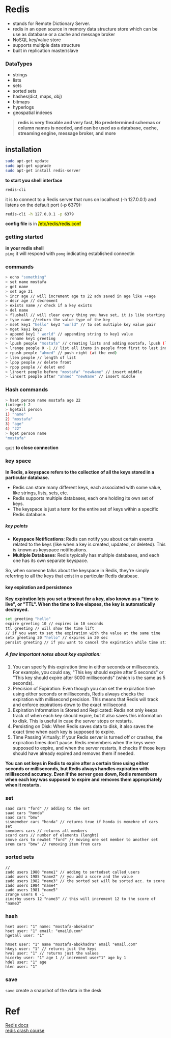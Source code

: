 # Redis
-  stands for Remote Dictionary Server.
- redis in an open source in memory data structure store which can be use as database or a cache and message broker
- NoSQL key/value store
- supports multiple data structure
- built in replication master/slave

### DataTypes
- strings
- lists
- sets
- sorted sets
- hashes(dict, maps, obj)
- bitmaps
- hyperlogs
- geospatial indexes


> **redis is very flexable and very fast, No predetermined schemas or column names is needed, and can be used as a database, cache, streaming engine, message broker, and more**

## installation
```bash
sudo apt-get update
sudo apt-get upgrade
sudo apt-get install redis-server
```
**to start you shell interface**
```bash
redis-cli
```
it is to connect to a Redis server that runs on localhost (-h 127.0.0.1) and listens on the default port (-p 6379):
```bash
redis-cli -h 127.0.0.1 -p 6379
```

**config file** is in <mark>/etc/redis/redis.conf</mark>

### getting started
**in your redis shell**\
`ping` it will respond with `pong` indicating established connectin
### commands
```bash
> echo "something"
> set name mostafa
> get name
> set age 21
> incr age // will increment age to 22 adn saved in age like ++age
> decr age // decrement
> exists name // check if a key exists
> del name
> flushall // will clear every thing you have set, it is like starting new session, all work you have done will be gone
> type name //return the value type of the key
> mset key1 "hello" key3 "world" // to set multiple key value pair
> mget key1 key2 
> append key1 " world" // appending string to key1 value
> rename key1 greeting
> lpush people "mostafa" // creating lists and adding mostafa, lpush (left push) so it push front
> lrange people 0 -1 // list all items in people from first to last index
> rpush people "ahmed" // push right (at the end)
> llen people // length of list
> lpop people // delete front
> rpop people // delet end
> linsert people before "mostafa" "newName" // insert middle
> linsert people after "ahmed" "newName" // insert middle
```

### Hash commands
```bash
> hset person name mostafa age 22
(integer) 2
> hgetall person
1) "name"
2) "mostafa"
3) "age"
4) "22"
> hget person name
"mostafa"
```
`quit` **to close connection**

### key space
**In Redis, a keyspace refers to the collection of all the keys stored in a particular database.**

- Redis can store many different keys, each associated with some value, like strings, lists, sets, etc.
- Redis supports multiple databases, each one holding its own set of keys.
- The keyspace is just a term for the entire set of keys within a specific Redis database.

##### key points
- **Keyspace Notifications**: Redis can notify you about certain events related to the keys (like when a key is created, updated, or deleted). This is known as keyspace notifications.
- **Multiple Databases**: Redis typically has multiple databases, and each one has its own separate keyspace.

So, when someone talks about the keyspace in Redis, they're simply referring to all the keys that exist in a particular Redis database.

#### key expiration and persistence
**Key expiration lets you set a timeout for a key, also known as a "time to live", or "TTL". When the time to live elapses, the key is automatically destroyed.**

```bash
set greeting "hello"
expire greeting 10 // expires in 10 seconds
ttl greeting // will show the time lift
// if you want to set the expiration with the value at the same time
setx greeting 30 "hello" // expires in 30 sec
persist greeting // if you want to cancel the expiration while time still not out 
```
##### A few important notes about key expiration:


1. You can specify this expiration time in either seconds or milliseconds. For example, you could say, "This key should expire after 5 seconds" or "This key should expire after 5000 milliseconds" (which is the same as 5 seconds).
2. Precision of Expiration: Even though you can set the expiration time using either seconds or milliseconds, Redis always checks the expiration with millisecond precision. This means that Redis will track and enforce expirations down to the exact millisecond.
3. Expiration Information is Stored and Replicated: Redis not only keeps track of when each key should expire, but it also saves this information to disk. This is useful in case the server stops or restarts.
4. Persisting on Disk: When Redis saves data to disk, it also saves the exact time when each key is supposed to expire.
5. Time Passing Virtually: If your Redis server is turned off or crashes, the expiration times don’t pause. Redis remembers when the keys were supposed to expire, and when the server restarts, it checks if those keys should have already expired and removes them if needed.

**You can set keys in Redis to expire after a certain time using either seconds or milliseconds, but Redis always handles expiration with millisecond accuracy. Even if the server goes down, Redis remembers when each key was supposed to expire and removes them appropriately when it restarts.**

### set
```
saad cars "ford" // adding to the set
saad cars "honda"
saad cars "bmw"
sismemeber cars "honda" // returns true if honda is memebre of cars set
smembers cars // returns all members
scard cars // number of elements (lenght)
smove cars to newSet "ford" // moving one set member to another set
srem cars "bmw" // removing item from cars
```

### sorted sets
```
// 
zadd users 1980 "name1" // adding to sortedset called users
zadd users 1985 "name2" // you add a score and the value
zadd users 1982 "name3" // the sorted set will be sorted acc. to score
zadd users 1984 "name4"
zadd users 1981 "name5"
zrange users 0 -1
zincrby users 12 "name3" // this will increment 12 to the score of "name3" 
```

### hash
```
hset user: "1" name: "mostafa-abokadra"
hset user: "1" email: "email@.com"
hgetall user: "1"

hmset user: "1" name "mostafa-abokhadra" email "email.com"
hkeys user: "1" // returns just the keys
hval user: "1" // returns just the values
hicerby user: "1" age 1 // increment user"1" age by 1
hdel user: "1" age
hlen user: "1"
```

### save
`save` create a snapshot of the data in the desk

# Ref
[Redis docs](https://redis.io/docs/latest/develop/get-started/)\
[redis crash course](https://www.youtube.com/watch?v=Hbt56gFj998)
